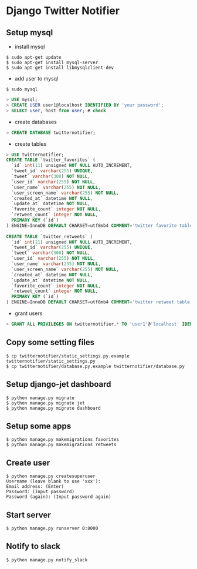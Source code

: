 # Django Twitter Notifier

## Setup mysql

- install mysql

``` shell
$ sudo apt-get update
$ sudo apt-get install mysql-server
$ sudo apt-get install libmysqlclient-dev
```

- add user to mysql

``` shell
$ sudo mysql
```

``` sql
> USE mysql;
> CREATE USER user1@localhost IDENTIFIED BY 'your password';
> SELECT user, host from user; # check
```

- create databases

``` sql
> CREATE DATABASE twitternotifier;
```

- create tables

``` sql
> USE twitternotifier;
CREATE TABLE `twitter_favorites` (
  `id` int(11) unsigned NOT NULL AUTO_INCREMENT,
  `tweet_id` varchar(255) UNIQUE,
  `tweet` varchar(300) NOT NULL,
  `user_id` varchar(255) NOT NULL,
  `user_name` varchar(255) NOT NULL,
  `user_screen_name` varchar(255) NOT NULL,
  `created_at` datetime NOT NULL,
  `update_at` datetime NOT NULL,
  `favorite_count` integer NOT NULL,
  `retweet_count` integer NOT NULL,
  PRIMARY KEY (`id`) 
) ENGINE=InnoDB DEFAULT CHARSET=utf8mb4 COMMENT='twitter favorite table';
  
CREATE TABLE `twitter_retweets` (
  `id` int(11) unsigned NOT NULL AUTO_INCREMENT,
  `tweet_id` varchar(255) UNIQUE,
  `tweet` varchar(300) NOT NULL,
  `user_id` varchar(255) NOT NULL,
  `user_name` varchar(255) NOT NULL,
  `user_screen_name` varchar(255) NOT NULL,
  `created_at` datetime NOT NULL,
  `update_at` datetime NOT NULL,
  `favorite_count` integer NOT NULL,
  `retweet_count` integer NOT NULL,
  PRIMARY KEY (`id`) 
) ENGINE=InnoDB DEFAULT CHARSET=utf8mb4 COMMENT='twitter retweet table';
```

- grant users

``` sql
> GRANT ALL PRIVILEGES ON twitternotifier.* TO 'user1'@'localhost' IDENTIFIED BY 'your password';
```

## Copy some setting files

``` shell
$ cp twitternotifier/static_settings.py.example twitternotifier/static_settings.py
$ cp twitternotifier/database.py.example twitternotifier/database.py
```

## Setup django-jet dashboard

``` shell
$ python manage.py migrate
$ python manage.py migrate jet
$ python manage.py migrate dashboard
```

## Setup some apps

``` shell
$ python manage.py makemigrations favorites
$ python manage.py makemigrations retweets
```

## Create user

``` shell
$ python manage.py createsuperuser
Username (leave blank to use 'xxx'):
Email address: (Enter)
Password: (Input password)
Password (again): (Input password again)
```

## Start server

``` shell
$ python manage.py runserver 0:8000
```

## Notify to slack

``` shell
$ python manage.py notify_slack
```
